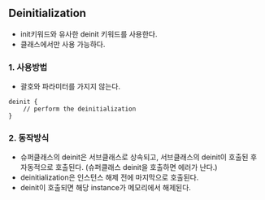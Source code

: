 ## Deinitialization
- init키워드와 유사한 deinit 키워드를 사용한다.
- 클래스에서만 사용 가능하다.

### 1. 사용방법
- 괄호와 파라미터를 가지지 않는다.
```
deinit {
    // perform the deinitialization
}
```

### 2. 동작방식
- 슈퍼클래스의 deinit은 서브클래스로 상속되고, 서브클래스의 deinit이 호출된 후 자동적으로 호출된다. (슈퍼클래스 deinit을 호출하면 에러가 난다.)
- deinitialization은 인스턴스 해제 전에 마지막으로 호출된다.
- deinit이 호출되면 해당 instance가 메모리에서 해제된다.
